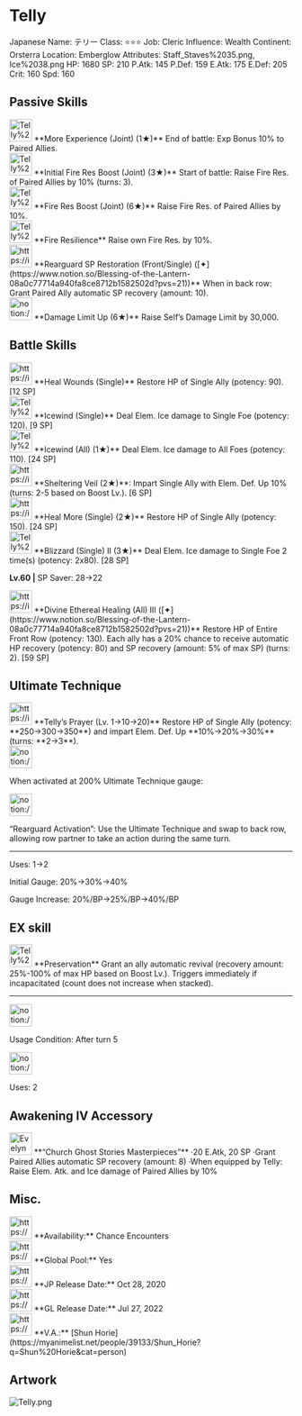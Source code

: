 # Telly

Japanese Name: テリー
Class: ⭐️⭐️⭐️
Job: Cleric
Influence: Wealth
Continent: Orsterra
Location: Emberglow
Attributes: Staff_Staves%2035.png, Ice%2038.png
HP: 1680
SP: 210
P.Atk: 145
P.Def: 159
E.Atk: 175
E.Def: 205
Crit: 160
Spd: 160

## Passive Skills

<aside>
<img src="Telly%2073de0ae29a4c4e1186c955e86d0568da/More_Experience_(Joint).png" alt="Telly%2073de0ae29a4c4e1186c955e86d0568da/More_Experience_(Joint).png" width="40px" /> **More Experience (Joint) (1★)**
End of battle: Exp Bonus 10% to Paired Allies.

</aside>

<aside>
<img src="Telly%2073de0ae29a4c4e1186c955e86d0568da/Fire_Resilience.png" alt="Telly%2073de0ae29a4c4e1186c955e86d0568da/Fire_Resilience.png" width="40px" /> **Initial Fire Res Boost (Joint) (3★)**
Start of battle: Raise Fire Res. of Paired Allies by 10% (turns: 3).

<aside>
<img src="Telly%2073de0ae29a4c4e1186c955e86d0568da/Fire_Resilience.png" alt="Telly%2073de0ae29a4c4e1186c955e86d0568da/Fire_Resilience.png" width="40px" /> **Fire Res Boost (Joint) (6★)**
Raise Fire Res. of Paired Allies by 10%.

</aside>

</aside>

<aside>
<img src="Telly%2073de0ae29a4c4e1186c955e86d0568da/Fire_Resilience%201.png" alt="Telly%2073de0ae29a4c4e1186c955e86d0568da/Fire_Resilience%201.png" width="40px" /> **Fire Resilience**
Raise own Fire Res. by 10%.

</aside>

<aside>
<img src="https://img.game8.jp/6936448/39b8fea11c6e0fc1f670bfbfb62d93f7.png/show" alt="https://img.game8.jp/6936448/39b8fea11c6e0fc1f670bfbfb62d93f7.png/show" width="40px" /> **Rearguard SP Restoration (Front/Single) ([✦](https://www.notion.so/Blessing-of-the-Lantern-08a0c77714a940fa8ce8712b1582502d?pvs=21))**
When in back row: Grant Paired Ally automatic SP recovery (amount: 10).

</aside>

<aside>
<img src="notion://custom_emoji/2482af5e-3bb7-4af8-a110-df4150e44521/17debbc6-5396-80a6-933a-007af3a7f551" alt="notion://custom_emoji/2482af5e-3bb7-4af8-a110-df4150e44521/17debbc6-5396-80a6-933a-007af3a7f551" width="40px" /> **Damage Limit Up (6★)**
Raise Self’s Damage Limit by 30,000.

</aside>

## Battle Skills

<aside>
<img src="https://img.game8.jp/6909197/4eaa54be6aac9c9c4a1b006531ef1771.png/show" alt="https://img.game8.jp/6909197/4eaa54be6aac9c9c4a1b006531ef1771.png/show" width="40px" /> **Heal Wounds (Single)**
Restore HP of Single Ally (potency: 90). [12 SP]

</aside>

<aside>
<img src="Telly%2073de0ae29a4c4e1186c955e86d0568da/Ice.png" alt="Telly%2073de0ae29a4c4e1186c955e86d0568da/Ice.png" width="40px" /> **Icewind (Single)**
Deal Elem. Ice damage to Single Foe (potency: 120). [9 SP]

</aside>

<aside>
<img src="Telly%2073de0ae29a4c4e1186c955e86d0568da/Ice%201.png" alt="Telly%2073de0ae29a4c4e1186c955e86d0568da/Ice%201.png" width="40px" /> **Icewind (All) (1★)**
Deal Elem. Ice damage to All Foes (potency: 110). [24 SP]

</aside>

<aside>
<img src="https://img.game8.jp/6909195/fb1af3b553f4112d4403e0f7452fd2a2.png/show" alt="https://img.game8.jp/6909195/fb1af3b553f4112d4403e0f7452fd2a2.png/show" width="40px" /> **Sheltering Veil (2★)**: Impart Single Ally with Elem. Def. Up 10% (turns: 2-5 based on Boost Lv.). [6 SP]

</aside>

<aside>
<img src="https://img.game8.jp/6909197/4eaa54be6aac9c9c4a1b006531ef1771.png/show" alt="https://img.game8.jp/6909197/4eaa54be6aac9c9c4a1b006531ef1771.png/show" width="40px" /> **Heal More (Single) (2★)**
Restore HP of Single Ally (potency: 150). [24 SP]

</aside>

<aside>
<img src="Telly%2073de0ae29a4c4e1186c955e86d0568da/Ice%202.png" alt="Telly%2073de0ae29a4c4e1186c955e86d0568da/Ice%202.png" width="40px" /> **Blizzard (Single) II (3★)**
Deal Elem. Ice damage to Single Foe 2 time(s) (potency: 2x80). [28 SP]

**Lv.60 |** SP Saver: 28→22

</aside>

<aside>
<img src="https://img.game8.jp/6909197/4eaa54be6aac9c9c4a1b006531ef1771.png/show" alt="https://img.game8.jp/6909197/4eaa54be6aac9c9c4a1b006531ef1771.png/show" width="40px" /> **Divine Ethereal Healing (All) III ([✦](https://www.notion.so/Blessing-of-the-Lantern-08a0c77714a940fa8ce8712b1582502d?pvs=21))**
Restore HP of Entire Front Row (potency: 130). Each ally has a 20% chance to receive automatic HP recovery (potency: 80) and SP recovery (amount: 5% of max SP) (turns: 2). [59 SP]

</aside>

## Ultimate Technique

<aside>
<img src="https://img.game8.jp/6909197/4eaa54be6aac9c9c4a1b006531ef1771.png/show" alt="https://img.game8.jp/6909197/4eaa54be6aac9c9c4a1b006531ef1771.png/show" width="40px" /> **Telly’s Prayer (Lv. 1→10→20)**
Restore HP of Single Ally (potency: **250→300→350**) and impart Elem. Def. Up **10%→20%→30%** (turns: **2→3**).

<aside>
<img src="notion://custom_emoji/2482af5e-3bb7-4af8-a110-df4150e44521/137ebbc6-5396-80a2-a199-007a067e9993" alt="notion://custom_emoji/2482af5e-3bb7-4af8-a110-df4150e44521/137ebbc6-5396-80a2-a199-007a067e9993" width="40px" />

When activated at 200% Ultimate Technique gauge:

<aside>
<img src="notion://custom_emoji/2482af5e-3bb7-4af8-a110-df4150e44521/193ebbc6-5396-8076-8391-007aae0ede08" alt="notion://custom_emoji/2482af5e-3bb7-4af8-a110-df4150e44521/193ebbc6-5396-8076-8391-007aae0ede08" width="40px" />

“Rearguard Activation”: Use the Ultimate Technique and swap to back row, allowing row partner to take an action during the same turn.

</aside>

</aside>

---

Uses:
1→2

Initial Gauge:
20%→30%→40%

Gauge Increase:
20%/BP→25%/BP→40%/BP

</aside>

## EX skill

<aside>
<img src="Telly%2073de0ae29a4c4e1186c955e86d0568da/Raise.png" alt="Telly%2073de0ae29a4c4e1186c955e86d0568da/Raise.png" width="40px" /> **Preservation**
Grant an ally automatic revival (recovery amount: 25%-100% of max HP based on Boost Lv.). Triggers immediately if incapacitated (count does not increase when stacked).

---

<aside>
<img src="notion://custom_emoji/2482af5e-3bb7-4af8-a110-df4150e44521/137ebbc6-5396-802c-b9bc-007a54884b6f" alt="notion://custom_emoji/2482af5e-3bb7-4af8-a110-df4150e44521/137ebbc6-5396-802c-b9bc-007a54884b6f" width="40px" />

Usage Condition: After turn 5

</aside>

<aside>
<img src="notion://custom_emoji/2482af5e-3bb7-4af8-a110-df4150e44521/137ebbc6-5396-80ba-9f36-007a936447ac" alt="notion://custom_emoji/2482af5e-3bb7-4af8-a110-df4150e44521/137ebbc6-5396-80ba-9f36-007a936447ac" width="40px" />

Uses: 2

</aside>

</aside>

## Awakening IV Accessory

<aside>
<img src="Evelyn%203f6803c735294d4885f648b8d3b17a4e/Awakening_IV.png" alt="Evelyn%203f6803c735294d4885f648b8d3b17a4e/Awakening_IV.png" width="40px" /> **“Church Ghost Stories Masterpieces”**
·20 E.Atk, 20 SP
·Grant Paired Allies automatic SP recovery (amount: 8)
·When equipped by Telly: Raise Elem. Atk. and Ice damage of Paired Allies by 10%

</aside>

## Misc.

<aside>
<img src="https://www.notion.so/icons/gift_gray.svg" alt="https://www.notion.so/icons/gift_gray.svg" width="40px" /> **Availability:** Chance Encounters

</aside>

<aside>
<img src="https://www.notion.so/icons/globe_gray.svg" alt="https://www.notion.so/icons/globe_gray.svg" width="40px" /> **Global Pool:** Yes

</aside>

<aside>
<img src="https://www.notion.so/icons/calendar_red.svg" alt="https://www.notion.so/icons/calendar_red.svg" width="40px" /> **JP Release Date:**
Oct 28, 2020

</aside>

<aside>
<img src="https://www.notion.so/icons/calendar_blue.svg" alt="https://www.notion.so/icons/calendar_blue.svg" width="40px" /> **GL Release Date:**
Jul 27, 2022

</aside>

<aside>
<img src="https://www.notion.so/icons/microphone_gray.svg" alt="https://www.notion.so/icons/microphone_gray.svg" width="40px" /> **V.A.:** [Shun Horie](https://myanimelist.net/people/39133/Shun_Horie?q=Shun%20Horie&cat=person)

</aside>

## Artwork

![Telly.png](Telly%2073de0ae29a4c4e1186c955e86d0568da/Telly.png)
